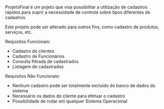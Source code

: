 ProjetoFinal é um pojeto que visa possibilitar a utilização de cadastros rápidos para suprir a necessidade de controle sobre tipos
diferentes de cadastros.

Este projeto pode ser alterado para outros fins, como cadastro de produtos, serviços, etc.

Requisitos Funcionais:
  - Cadastro de clientes
  - Cadastro de Funcionários
  - Consulta filtrada de cadastrados
  - Listagem de cadastrados
  
 
Requisitos Não Funcionais:
  - Nenhum cadastro pode ser totalmente excluído do banco de dados do sistema
  - Necessário os dados do cliente para efetuar o cadastro
  - Possibilidade de rodar em qualquer Sistema Operacional
  
  
